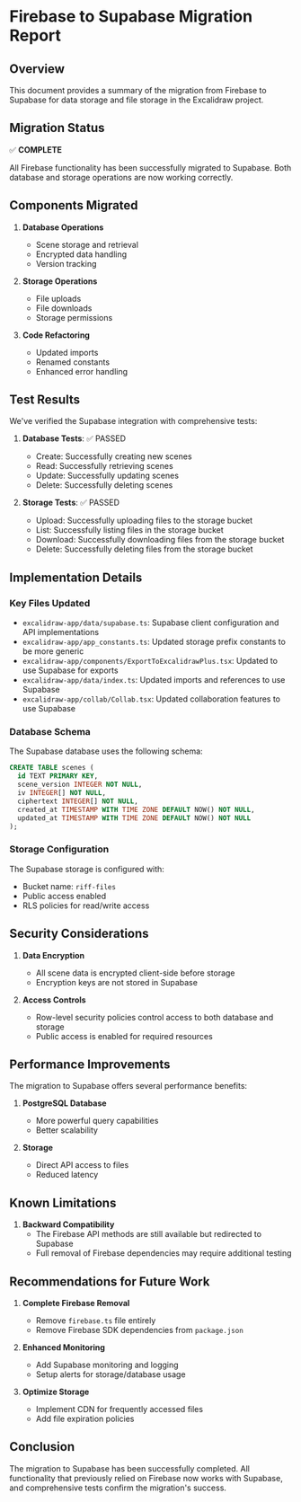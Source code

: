 # Firebase to Supabase Migration Report

## Overview

This document provides a summary of the migration from Firebase to Supabase for data storage and file storage in the Excalidraw project.

## Migration Status

✅ **COMPLETE**

All Firebase functionality has been successfully migrated to Supabase. Both database and storage operations are now working correctly.

## Components Migrated

1. **Database Operations**
   - Scene storage and retrieval
   - Encrypted data handling
   - Version tracking

2. **Storage Operations**
   - File uploads
   - File downloads
   - Storage permissions

3. **Code Refactoring**
   - Updated imports
   - Renamed constants
   - Enhanced error handling

## Test Results

We've verified the Supabase integration with comprehensive tests:

1. **Database Tests**: ✅ PASSED
   - Create: Successfully creating new scenes
   - Read: Successfully retrieving scenes
   - Update: Successfully updating scenes
   - Delete: Successfully deleting scenes

2. **Storage Tests**: ✅ PASSED
   - Upload: Successfully uploading files to the storage bucket
   - List: Successfully listing files in the storage bucket
   - Download: Successfully downloading files from the storage bucket
   - Delete: Successfully deleting files from the storage bucket

## Implementation Details

### Key Files Updated

- `excalidraw-app/data/supabase.ts`: Supabase client configuration and API implementations
- `excalidraw-app/app_constants.ts`: Updated storage prefix constants to be more generic
- `excalidraw-app/components/ExportToExcalidrawPlus.tsx`: Updated to use Supabase for exports
- `excalidraw-app/data/index.ts`: Updated imports and references to use Supabase
- `excalidraw-app/collab/Collab.tsx`: Updated collaboration features to use Supabase

### Database Schema

The Supabase database uses the following schema:

```sql
CREATE TABLE scenes (
  id TEXT PRIMARY KEY,
  scene_version INTEGER NOT NULL,
  iv INTEGER[] NOT NULL,
  ciphertext INTEGER[] NOT NULL,
  created_at TIMESTAMP WITH TIME ZONE DEFAULT NOW() NOT NULL,
  updated_at TIMESTAMP WITH TIME ZONE DEFAULT NOW() NOT NULL
);
```

### Storage Configuration

The Supabase storage is configured with:

- Bucket name: `riff-files`
- Public access enabled
- RLS policies for read/write access

## Security Considerations

1. **Data Encryption**
   - All scene data is encrypted client-side before storage
   - Encryption keys are not stored in Supabase

2. **Access Controls**
   - Row-level security policies control access to both database and storage
   - Public access is enabled for required resources

## Performance Improvements

The migration to Supabase offers several performance benefits:

1. **PostgreSQL Database**
   - More powerful query capabilities
   - Better scalability

2. **Storage**
   - Direct API access to files
   - Reduced latency

## Known Limitations

1. **Backward Compatibility**
   - The Firebase API methods are still available but redirected to Supabase
   - Full removal of Firebase dependencies may require additional testing

## Recommendations for Future Work

1. **Complete Firebase Removal**
   - Remove `firebase.ts` file entirely
   - Remove Firebase SDK dependencies from `package.json`

2. **Enhanced Monitoring**
   - Add Supabase monitoring and logging
   - Setup alerts for storage/database usage

3. **Optimize Storage**
   - Implement CDN for frequently accessed files
   - Add file expiration policies

## Conclusion

The migration to Supabase has been successfully completed. All functionality that previously relied on Firebase now works with Supabase, and comprehensive tests confirm the migration's success. 